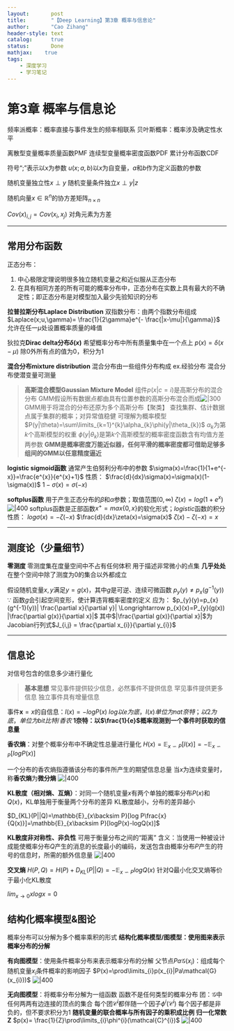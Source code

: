 ```yaml
---
layout:       post
title:        "【Deep Learning】第3章 概率与信息论"
author:       "Cao Zihang"
header-style: text
catalog:      true
status:		  Done
mathjax: 	true
tags:
    - 深度学习
    - 学习笔记
---
```

# 第3章 概率与信息论
频率派概率：概率直接与事件发生的频率相联系
贝叶斯概率：概率涉及确定性水平

离散型变量概率质量函数PMF
连续型变量概率密度函数PDF
累计分布函数CDF

符号“;”表示以x为参数
$u(x;a,b)$以$x$为自变量，$a$和$b$作为定义函数的参数

随机变量独立性$x\perp y$
随机变量条件独立$x\perp y | z$

随机向量$x\in \mathbb{R}^{n}$的协方差矩阵$_{n\times n}$



$Cov(x)_{i,j} = Cov(x_{i}, x_{j})$
对角元素为方差

---
## 常用分布函数
正态分布：
1. 中心极限定理说明很多独立随机变量之和近似服从正态分布
2. 在具有相同方差的所有可能的概率分布中，正态分布在实数上具有最大的不确定性；即正态分布是对模型加入最少先验知识的分布

**拉普拉斯分布Laplace Distribution**
双指数分布：由两个指数分布组成
$Laplace(x;u,\gamma)= \frac{1}{2\gamma}e^{- \frac{|x-\mu|}{\gamma}}$
允许在任一$\mu$处设置概率质量的峰值

狄拉克**Dirac delta分布$\delta(x)$**
希望概率分布中所有质量集中在一个点上
$p(x)=\delta(x-\mu)$
除0外所有点的值为0，积分为1

**混合分布mixture distribution**
混合分布由一些组件分布构成
ex.经验分布
混合分布使潜变量可测量

> **高斯混合模型Gaussian Mixture Model**
> 组件$p(x|c=i)$是高斯分布的混合分布
> GMM假设所有数据点都由具有位置参数的高斯分布混合而成![|300](https://img.caozihang.com/img/202212201507905.png)
> GMM用于将混合的分布还原为多个高斯分布【聚类】
> 查找集群、估计数据点属于集群的概率；对异常值稳健
> 可理解为概率模型
> $P(y|\theta)=\sum\limits_{k=1}^{k}\alpha_{k}\phi(y|\theta_{k})$
> $\alpha_{k}$为第$k$个高斯模型的权重
> $\phi(y|\theta_{k})$是第$k$个高斯模型的概率密度函数含有均值方差两参数
> **GMM是概率密度万能近似器，任何平滑的概率密度都可借助足够多组间的GMM以任意精度逼近**

**logistic sigmoid函数**
通常产生伯努利分布中的参数
$\sigma(x)=\frac{1}{1+e^{-x}}=\frac{e^{x}}{e^{x}+1}$
性质：
$\frac{d}{dx}\sigma(x)=\sigma(x)(1-\sigma(x))$
$1-\sigma(x)=\sigma(-x)$

**softplus函数**
用于产生正态分布的$\beta$和$\alpha$参数；取值范围$(0,\infty)$
$\zeta(x)=log(1+e^{x})$
![|400](https://img.caozihang.com/img/202212201509983.jpg)
softplus函数是正部函数$x^{+}=max\{0,x\}$的软化形式；$logistic$函数的积分
性质：
$log\sigma(x)=-\zeta(-x)$
$\frac{d}{dx}\zeta(x)=\sigma(x)$
$\zeta(x)-\zeta(-x)=x$

---
## 测度论（少量细节）
**零测度**
零测度集在度量空间中不占有任何体积
用于描述非常微小的点集
**几乎处处**
在整个空间中除了测度为0的集合以外都成立

假设随机变量$x,y$满足$y=g(x)$，其中$g$是可逆、连续可微函数
$p_{y}(y)\neq p_{x}(g^{-1}(y))$
$\because$ 函数$g$会引起空间变形，使计算违背概率密度的定义
应为：
$p_{y}(y)=p_{x}(g^{-1}(y))| \frac{\partial x}{\partial y}| \Longrightarrow p_{x}(x)=P_{y}(g(x)) |\frac{\partial g(x)}{\partial x}|$
其中$|\frac{\partial g(x)}{\partial x}|$为Jacobian行列式$J_{i,j} = \frac{\partial x_{i}}{\partial y_{i}}$

---
## 信息论
对信号包含的信息多少进行量化

> **基本思想**
> 常见事件提供较少信息，必然事件不提供信息
> 罕见事件提供更多信息
> 独立事件具有增量信息

事件$\mathbf{x}=x$的自信息：$I(x)=-logP(x)$
$log以e为底，I(x)单位为nat奈特；以2为底，单位为bit比特/香农$
**1奈特：以$\frac{1}{e}$概率观测到一个事件时获取的信息量**

**香农熵**：对整个概率分布中不确定性总量进行量化
$H(x)=\mathbb{E}_{x\backsim P}[I(x)]=-\mathbb{E}_{x\backsim P}[logP(x)]$



一个分布的香农熵指遵循该分布的事件所产生的期望信息总量
当$x$为连续变量时，称**香农熵**为**微分熵**
![|400](https://img.caozihang.com/img/202212201510536.jpg)

**KL散度（相对熵、互熵）**：对同一个随机变量$x$有两个单独的概率分布$P(x)$和$Q(x)$，KL单独用于衡量两个分布的差异
KL散度越小，分布的差异越小



$D_{KL}(P||Q)=\mathbb{E}_{x\backsim P}[log P\frac{x}{Q(x)}]=\mathbb{E}_{x\backsim P}[logP(x)-logQ(x)]$



**KL散度非对称性、非负性**
可用于衡量分布之间的“距离”
含义：当使用一种被设计成能使概率分布$Q$产生的消息的长度最小的编码，发送包含由概率分布$P$产生的符号的信息时，所需的额外信息量
![|400](https://img.caozihang.com/img/202212201512688.jpg)

**交叉熵**
$H(P,Q)=H(P)+D_{KL}(P||Q)=-\mathbb{E}_{x\backsim P}logQ(x)$
针对Q最小化交叉熵等价于最小化KL散度

$lim_{x\to 0}xlogx=0$

## 结构化概率模型&图论
概率分布可以分解为多个概率乘积的形式
**结构化概率模型/图模型：使用图来表示概率分布的分解**

**有向图模型**：使用条件概率分布来表示概率分布的分解
父节点$Pa\mathcal{G}(x_{i})$：组成每个随机变量$x_{i}$条件概率的影响因子
$P(x)=\prod\limits_{i}p(x_{i}|Pa\mathcal{G}(x_{i}))$
![|400](https://img.caozihang.com/img/202212201513563.jpg)

**无向图模型**：将概率分布分解为一组函数
函数不是任何类型的概率分布
团：$\mathcal{G}$中任何两两有边连接的顶点的集合
每个团$\mathcal{C}^{i}$都伴随一个因子$\phi^{i}(\mathcal{C}^i)$
每个因子都是非负的，但不要求积分为1
**随机变量的联合概率与所有因子的乘积成比例**
**归一化常数Z**
$p(x)= \frac{1}{Z}\prod\limits_{i}\phi^{i}(\mathcal{C}^{i})$
![|400](https://img.caozihang.com/img/202212201515373.jpg)



